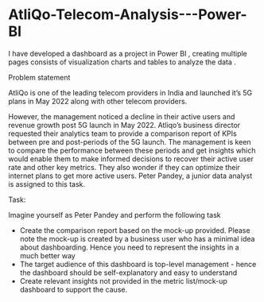 # AtliQo-Telecom-Analysis---Power-BI
I have developed a dashboard as a project in Power BI , creating multiple pages consists of  visualization charts and  tables to analyze the data .

Problem statement

AtliQo is one of the leading telecom providers in India and launched it’s 5G plans in May 2022 along with other telecom providers.

However, the management noticed a decline in their active users and revenue growth post 5G launch in May 2022. Atliqo’s business director requested their analytics team to provide a comparison report of KPIs between pre and post-periods of the 5G launch. The management is keen to compare the performance between these periods and get insights which would enable them to make informed decisions to recover their active user rate and other key metrics. They also wonder if they can optimize their internet plans to get more active users.  Peter Pandey, a junior data analyst is assigned to this task.

Task:  

Imagine yourself as Peter Pandey and perform the following task

- Create the comparison report based on the mock-up provided. Please note the mock-up  is created by a business user who has a minimal idea about dashboarding. Hence you need to represent the insights in a much better way
- The target audience of this dashboard is top-level management - hence the dashboard should be self-explanatory and easy to understand
- Create relevant insights not provided in the metric list/mock-up dashboard to support the cause.
